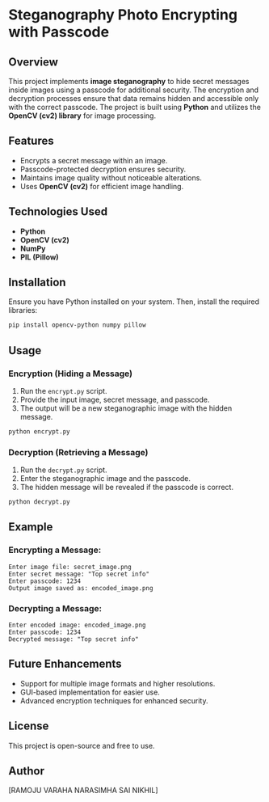 # Steganography Photo Encrypting with Passcode

## Overview
This project implements **image steganography** to hide secret messages inside images using a passcode for additional security. The encryption and decryption processes ensure that data remains hidden and accessible only with the correct passcode. The project is built using **Python** and utilizes the **OpenCV (cv2) library** for image processing.

## Features
- Encrypts a secret message within an image.
- Passcode-protected decryption ensures security.
- Maintains image quality without noticeable alterations.
- Uses **OpenCV (cv2)** for efficient image handling.

## Technologies Used
- **Python**
- **OpenCV (cv2)**
- **NumPy**
- **PIL (Pillow)**

## Installation
Ensure you have Python installed on your system. Then, install the required libraries:

```sh
pip install opencv-python numpy pillow
```

## Usage

### Encryption (Hiding a Message)
1. Run the `encrypt.py` script.
2. Provide the input image, secret message, and passcode.
3. The output will be a new steganographic image with the hidden message.

```sh
python encrypt.py
```

### Decryption (Retrieving a Message)
1. Run the `decrypt.py` script.
2. Enter the steganographic image and the passcode.
3. The hidden message will be revealed if the passcode is correct.

```sh
python decrypt.py
```

## Example
### Encrypting a Message:
```
Enter image file: secret_image.png
Enter secret message: "Top secret info"
Enter passcode: 1234
Output image saved as: encoded_image.png
```

### Decrypting a Message:
```
Enter encoded image: encoded_image.png
Enter passcode: 1234
Decrypted message: "Top secret info"
```

## Future Enhancements
- Support for multiple image formats and higher resolutions.
- GUI-based implementation for easier use.
- Advanced encryption techniques for enhanced security.

## License
This project is open-source and free to use.

## Author
[RAMOJU VARAHA NARASIMHA SAI NIKHIL]
